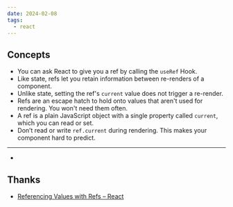 ```yaml
---
date: 2024-02-08
tags:
  - react
---
```


## Concepts

- You can ask React to give you a ref by calling the `useRef` Hook.
- Like state, refs let you retain information between re-renders of a 
  component.
- Unlike state, setting the ref's `current` value does not trigger a re-render.
- Refs are an escape hatch to hold onto values that aren't used for rendering. You won't need them often.
- A ref is a plain JavaScript object with a single property called `current`, which you can read or set.
- Don’t read or write `ref.current` during rendering. This makes your component hard to predict.

--- 

- 

## Thanks

- [Referencing Values with Refs – React](https://react.dev/learn/referencing-values-with-refs#best-practices-for-refs)
